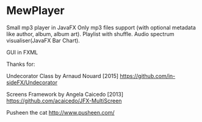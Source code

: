 # MewPlayer
Small mp3 player in JavaFX
Only mp3 files support (with optional metadata like author, album, album art).
Playlist with shuffle.
Audio spectrum visualiser(JavaFX Bar Chart).


GUI in FXML

Thanks for:

Undecorator Class by Arnaud Nouard [2015]
https://github.com/in-sideFX/Undecorator

Screens Framework by Angela Caicedo [2013]
https://github.com/acaicedo/JFX-MultiScreen

Pusheen the cat
http://www.pusheen.com/





